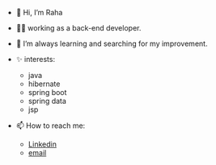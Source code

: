 - 👋 Hi, I’m Raha
- 👩‍💻 working as a back-end developer.
- 🌱 I’m always learning and searching for my improvement.
- ✨ interests:
  - java
  - hibernate
  - spring boot
  - spring data
  - jsp
  
 
- 📫 How to reach me:
  - [Linkedin](www.linkedin.com/in/raziyeh-fayyaz-724ab4197)
  - [email](r.fayaz1998@gmail.com)

<!---
rahafyz/rahafyz is a ✨ special ✨ repository because its `README.md` (this file) appears on your GitHub profile.
You can click the Preview link to take a look at your changes.
--->

